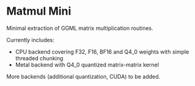 # Matmul Mini

Minimal extraction of GGML matrix multiplication routines.

Currently includes:

* CPU backend covering F32, F16, BF16 and Q4_0 weights with simple threaded chunking
* Metal backend with Q4_0 quantized matrix-matrix kernel

More backends (additional quantization, CUDA) to be added.
